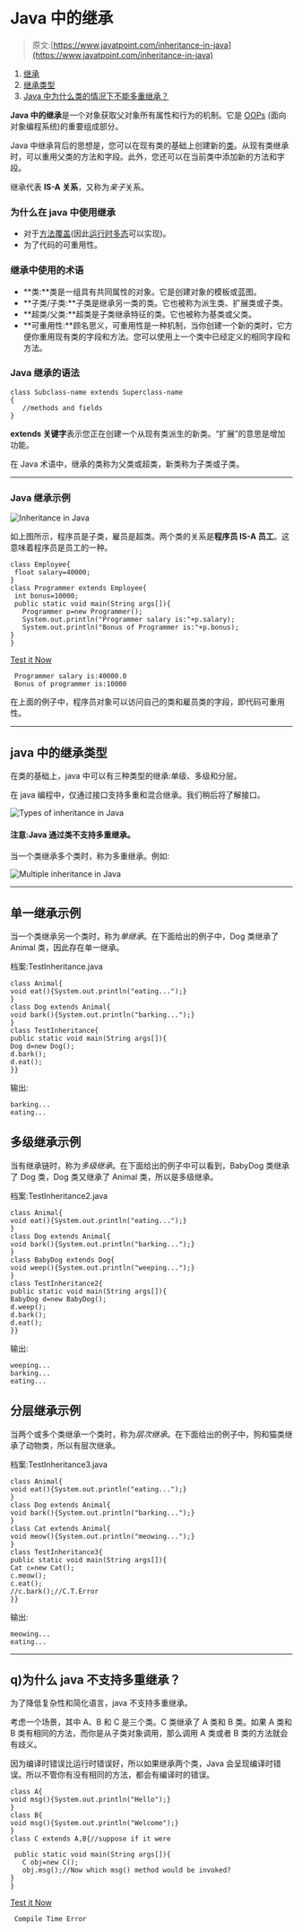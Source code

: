 # Java 中的继承

> 原文:[https://www.javatpoint.com/inheritance-in-java](https://www.javatpoint.com/inheritance-in-java)

1.  [继承](#)
2.  [继承类型](#inheritancetypes)
3.  [Java 中为什么类的情况下不能多重继承？](#inheritancenotmultiple)

**Java 中的继承**是一个对象获取父对象所有属性和行为的机制。它是 [OOPs](java-oops-concepts) (面向对象编程系统)的重要组成部分。

Java 中继承背后的思想是，您可以在现有类的基础上创建新的[类](object-and-class-in-java)。从现有类继承时，可以重用父类的方法和字段。此外，您还可以在当前类中添加新的方法和字段。

继承代表 **IS-A 关系**，又称为*亲子*关系。

### 为什么在 java 中使用继承

*   对于[方法覆盖](method-overriding-in-java)(因此[运行时多态](runtime-polymorphism-in-java)可以实现)。
*   为了代码的可重用性。

### 继承中使用的术语

*   **类:**类是一组具有共同属性的对象。它是创建对象的模板或蓝图。
*   **子类/子类:**子类是继承另一类的类。它也被称为派生类、扩展类或子类。
*   **超类/父类:**超类是子类继承特征的类。它也被称为基类或父类。
*   **可重用性:**顾名思义，可重用性是一种机制，当你创建一个新的类时，它方便你重用现有类的字段和方法。您可以使用上一个类中已经定义的相同字段和方法。

### Java 继承的语法

```
class Subclass-name extends Superclass-name
{
   //methods and fields
}

```

**extends 关键字**表示您正在创建一个从现有类派生的新类。“扩展”的意思是增加功能。

在 Java 术语中，继承的类称为父类或超类，新类称为子类或子类。

* * *

### Java 继承示例

![Inheritance in Java](../Images/f97e927bffb1f73a265715de45cd4607.png)

如上图所示，程序员是子类，雇员是超类。两个类的关系是**程序员 IS-A 员工**。这意味着程序员是员工的一种。

```
class Employee{
 float salary=40000;
}
class Programmer extends Employee{
 int bonus=10000;
 public static void main(String args[]){
   Programmer p=new Programmer();
   System.out.println("Programmer salary is:"+p.salary);
   System.out.println("Bonus of Programmer is:"+p.bonus);
}
}

```

[Test it Now](https://www.javatpoint.com/opr/test.jsp?filename=Programmer)

```
 Programmer salary is:40000.0
 Bonus of programmer is:10000

```

在上面的例子中，程序员对象可以访问自己的类和雇员类的字段，即代码可重用性。

* * *

## java 中的继承类型

在类的基础上，java 中可以有三种类型的继承:单级、多级和分层。

在 java 编程中，仅通过接口支持多重和混合继承。我们稍后将了解接口。

![Types of inheritance in Java](../Images/f74f66c32fbc5f1e7945b94df653e34a.png)

#### 注意:Java 通过类不支持多重继承。

当一个类继承多个类时，称为多重继承。例如:

![Multiple inheritance in Java](../Images/e9849a0e20871b532c5a024a32e8729f.png)

* * *

## 单一继承示例

当一个类继承另一个类时，称为*单继承*。在下面给出的例子中，Dog 类继承了 Animal 类，因此存在单一继承。

档案:TestInheritance.java

```
class Animal{
void eat(){System.out.println("eating...");}
}
class Dog extends Animal{
void bark(){System.out.println("barking...");}
}
class TestInheritance{
public static void main(String args[]){
Dog d=new Dog();
d.bark();
d.eat();
}}

```

输出:

```
barking...
eating...

```

## 多级继承示例

当有继承链时，称为*多级继承*。在下面给出的例子中可以看到，BabyDog 类继承了 Dog 类，Dog 类又继承了 Animal 类，所以是多级继承。

档案:TestInheritance2.java

```
class Animal{
void eat(){System.out.println("eating...");}
}
class Dog extends Animal{
void bark(){System.out.println("barking...");}
}
class BabyDog extends Dog{
void weep(){System.out.println("weeping...");}
}
class TestInheritance2{
public static void main(String args[]){
BabyDog d=new BabyDog();
d.weep();
d.bark();
d.eat();
}}

```

输出:

```
weeping...
barking...
eating...

```

## 分层继承示例

当两个或多个类继承一个类时，称为*层次继承*。在下面给出的例子中，狗和猫类继承了动物类，所以有层次继承。

档案:TestInheritance3.java

```
class Animal{
void eat(){System.out.println("eating...");}
}
class Dog extends Animal{
void bark(){System.out.println("barking...");}
}
class Cat extends Animal{
void meow(){System.out.println("meowing...");}
}
class TestInheritance3{
public static void main(String args[]){
Cat c=new Cat();
c.meow();
c.eat();
//c.bark();//C.T.Error
}}

```

输出:

```
meowing...
eating...

```

* * *

## q)为什么 java 不支持多重继承？

为了降低复杂性和简化语言，java 不支持多重继承。

考虑一个场景，其中 A、B 和 C 是三个类。C 类继承了 A 类和 B 类。如果 A 类和 B 类有相同的方法，而你是从子类对象调用，那么调用 A 类或者 B 类的方法就会有歧义。

因为编译时错误比运行时错误好，所以如果继承两个类，Java 会呈现编译时错误。所以不管你有没有相同的方法，都会有编译时的错误。

```
class A{
void msg(){System.out.println("Hello");}
}
class B{
void msg(){System.out.println("Welcome");}
}
class C extends A,B{//suppose if it were

 public static void main(String args[]){
   C obj=new C();
   obj.msg();//Now which msg() method would be invoked?
}
}

```

[Test it Now](https://www.javatpoint.com/opr/test.jsp?filename=C)

```
 Compile Time Error

```